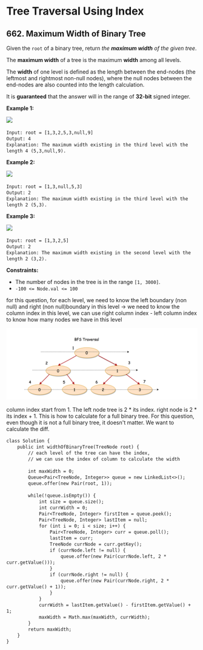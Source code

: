 # Tree Traversal Using Index

## 662. Maximum Width of Binary Tree

Given the `root` of a binary tree, return _the **maximum width** of the given tree_.

The **maximum width** of a tree is the maximum **width** among all levels.

The **width** of one level is defined as the length between the end-nodes (the leftmost and rightmost non-null nodes), where the null nodes between the end-nodes are also counted into the length calculation.

It is **guaranteed** that the answer will in the range of **32-bit** signed integer.

&#x20;

**Example 1:**

![](https://assets.leetcode.com/uploads/2021/05/03/width1-tree.jpg)

```
Input: root = [1,3,2,5,3,null,9]
Output: 4
Explanation: The maximum width existing in the third level with the length 4 (5,3,null,9).
```

**Example 2:**

![](https://assets.leetcode.com/uploads/2021/05/03/width2-tree.jpg)

```
Input: root = [1,3,null,5,3]
Output: 2
Explanation: The maximum width existing in the third level with the length 2 (5,3).
```

**Example 3:**

![](https://assets.leetcode.com/uploads/2021/05/03/width3-tree.jpg)

```
Input: root = [1,3,2,5]
Output: 2
Explanation: The maximum width existing in the second level with the length 2 (3,2).
```

&#x20;

**Constraints:**

* The number of nodes in the tree is in the range `[1, 3000]`.
* `-100 <= Node.val <= 100`

for this question, for each level, we need to know the left boundary (non null)  and right (non null)boundary in this level -> we need to know the column index in this level, we can use right column index - left column index to know how many nodes we have in this level

![](<../../../../../.gitbook/assets/Screen Shot 2022-01-02 at 10.41.41 PM (1).png>)

column index start from 1. The left node tree is 2 \* its index. right node is 2 \* its index + 1. This is how to calculate for a full binary tree. For this question, even though it is not a full binary tree, it doesn't matter. We want to calculate the diff.&#x20;

```
class Solution {
    public int widthOfBinaryTree(TreeNode root) {
        // each level of the tree can have the index, 
        // we can use the index of column to calculate the width
        
        int maxWidth = 0;
        Queue<Pair<TreeNode, Integer>> queue = new LinkedList<>();
        queue.offer(new Pair(root, 1));
        
        while(!queue.isEmpty()) {
            int size = queue.size();
            int currWidth = 0;
            Pair<TreeNode, Integer> firstItem = queue.peek();
            Pair<TreeNode, Integer> lastItem = null;
            for (int i = 0; i < size; i++) {
                Pair<TreeNode, Integer> curr = queue.poll();
                lastItem = curr;
                TreeNode currNode = curr.getKey();
                if (currNode.left != null) {
                    queue.offer(new Pair(currNode.left, 2 * curr.getValue()));
                }
                if (currNode.right != null) {
                    queue.offer(new Pair(currNode.right, 2 * curr.getValue() + 1));
                }
            }
            currWidth = lastItem.getValue() - firstItem.getValue() + 1;
            maxWidth = Math.max(maxWidth, currWidth);
        }
        return maxWidth;
    }
}
```
